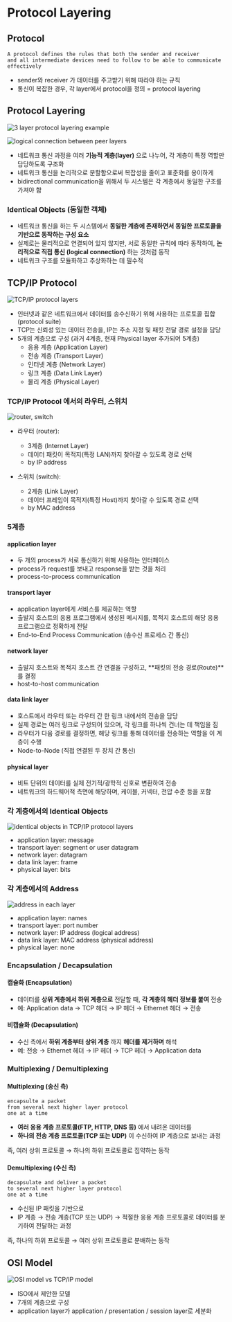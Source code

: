 # Protocol Layering

## Protocol

```
A protocol defines the rules that both the sender and receiver
and all intermediate devices need to follow to be able to communicate effectively
```

- sender와 receiver 가 데이터를 주고받기 위해 따라야 하는 규칙
- 통신이 복잡한 경우, 각 layer에서 protocol을 정의 = protocol layering

## Protocol Layering

![3 layer protocol layering example](../screenshots/1.2.1.png)

![logical connection between peer layers](../screenshots/1.2.2.png)

- 네트워크 통신 과정을 여러 **기능적 계층(layer)** 으로 나누어, 각 계층이 특정 역할만 담당하도록 구조화
- 네트워크 통신을 논리적으로 분할함으로써 복잡성을 줄이고 표준화를 용이하게
- bidirectional communication을 위해서 두 시스템은 각 계층에서 동일한 구조를 가져야 함

### Identical Objects (동일한 객체)

- 네트워크 통신을 하는 두 시스템에서 **동일한 계층에 존재하면서 동일한 프로토콜을 기반으로 동작하는 구성 요소**
- 실제로는 물리적으로 연결되어 있지 않지만, 서로 동일한 규칙에 따라 동작하여, **논리적으로 직접 통신 (logical connection)** 하는 것처럼 동작
- 네트워크 구조를 모듈화하고 추상화하는 데 필수적

## TCP/IP Protocol

![TCP/IP protocol layers](../screenshots/1.2.3.png)

- 인터넷과 같은 네트워크에서 데이터를 송수신하기 위해 사용하는 프로토콜 집합(protocol suite)
- TCP는 신뢰성 있는 데이터 전송을, IP는 주소 지정 및 패킷 전달 경로 설정을 담당
- 5개의 계층으로 구성 (과거 4계층, 현재 Physical layer 추가되어 5계층)
  - 응용 계층 (Application Layer)
  - 전송 계층 (Transport Layer)
  - 인터넷 계층 (Network Layer)
  - 링크 계층 (Data Link Layer)
  - 물리 계층 (Physical Layer)

### TCP/IP Protocol 에서의 라우터, 스위치

![router, switch](../screenshots/1.2.4.png)

- 라우터 (router):

  - 3계층 (Internet Layer)
  - 데이터 패킷이 목적지(특정 LAN)까지 찾아갈 수 있도록 경로 선택
  - by IP address

- 스위치 (switch):

  - 2계층 (Link Layer)
  - 데이터 프레임이 목적지(특정 Host)까지 찾아갈 수 있도록 경로 선택
  - by MAC address

### 5계층

#### application layer

- 두 개의 process가 서로 통신하기 위해 사용하는 인터페이스
- process가 request를 보내고 response을 받는 것을 처리
- process-to-process communication

#### transport layer

- application layer에게 서비스를 제공하는 역할
- 출발지 호스트의 응용 프로그램에서 생성된 메시지를, 목적지 호스트의 해당 응용 프로그램으로 정확하게 전달
- End-to-End Process Communication (송수신 프로세스 간 통신)

#### network layer

- 출발지 호스트와 목적지 호스트 간 연결을 구성하고, **패킷의 전송 경로(Route)**를 결정
- host-to-host communication

#### data link layer

- 호스트에서 라우터 또는 라우터 간 한 링크 내에서의 전송을 담당
- 실제 경로는 여러 링크로 구성되어 있으며, 각 링크를 하나씩 건너는 데 책임을 짐
- 라우터가 다음 경로를 결정하면, 해당 링크를 통해 데이터를 전송하는 역할을 이 계층이 수행
- Node-to-Node (직접 연결된 두 장치 간 통신)

#### physical layer

- 비트 단위의 데이터를 실제 전기적/광학적 신호로 변환하여 전송
- 네트워크의 하드웨어적 측면에 해당하며, 케이블, 커넥터, 전압 수준 등을 포함

### 각 계층에서의 Identical Objects

![identical objects in TCP/IP protocol layers](../screenshots/1.2.5.png)

- application layer: message
- transport layer: segment or user datagram
- network layer: datagram
- data link layer: frame
- physical layer: bits

### 각 계층에서의 Address

![address in each layer](../screenshots/1.2.6.png)

- application layer: names
- transport layer: port number
- network layer: IP address (logical address)
- data link layer: MAC address (physical address)
- physical layer: none

### Encapsulation / Decapsulation

#### 캡슐화 (Encapsulation)

- 데이터를 **상위 계층에서 하위 계층으로** 전달할 때, **각 계층의 헤더 정보를 붙여** 전송
- 예: Application data → TCP 헤더 → IP 헤더 → Ethernet 헤더 → 전송

#### 비캡슐화 (Decapsulation)

- 수신 측에서 **하위 계층부터 상위 계층** 까지 **헤더를 제거하며** 해석
- 예: 전송 → Ethernet 헤더 → IP 헤더 → TCP 헤더 → Application data

### Multiplexing / Demultiplexing

#### Multiplexing (송신 측)

```
encapsulte a packet
from several next higher layer protocol
one at a time
```

- **여러 응용 계층 프로토콜(FTP, HTTP, DNS 등)** 에서 내려온 데이터를
- **하나의 전송 계층 프로토콜(TCP 또는 UDP)** 이 수신하여 IP 계층으로 보내는 과정

즉, 여러 상위 프로토콜 → 하나의 하위 프로토콜로 집약하는 동작

#### Demultiplexing (수신 측)

```
decapsulate and deliver a packet
to several next higher layer protocol
one at a time
```

- 수신된 IP 패킷을 기반으로
- IP 계층 → 전송 계층(TCP 또는 UDP) → 적절한 응용 계층 프로토콜로 데이터를 분기하여 전달하는 과정

즉, 하나의 하위 프로토콜 → 여러 상위 프로토콜로 분배하는 동작

## OSI Model

![OSI model vs TCP/IP model](../screenshots/1.2.7.png)

- ISO에서 제안한 모델
- 7개의 계층으로 구성
- application layer가 application / presentation / session layer로 세분화
